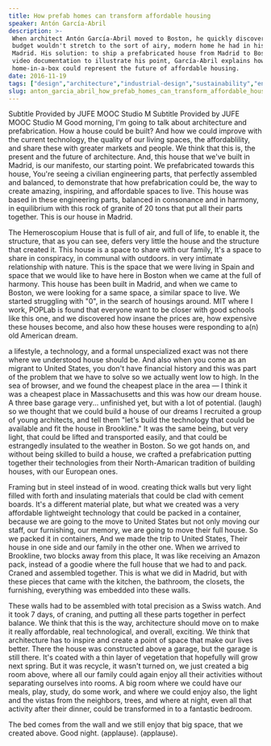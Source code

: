 ```yaml
---
title: How prefab homes can transform affordable housing
speaker: Antón García-Abril
description: >-
 When architect Antón García-Abril moved to Boston, he quickly discovered that his
 budget wouldn't stretch to the sort of airy, modern home he had in his native
 Madrid. His solution: to ship a prefabricated house from Madrid to Boston. Using
 video documentation to illustrate his point, García-Abril explains how his
 home-in-a-box could represent the future of affordable housing.
date: 2016-11-19
tags: ["design","architecture","industrial-design","sustainability","engineering"]
slug: anton_garcia_abril_how_prefab_homes_can_transform_affordable_housing
---
```


Subtitle Provided by JUFE MOOC Studio M Subtitle Provided by JUFE MOOC Studio M Good
morning, I'm going to talk about architecture and prefabrication. How a house could be
built? And how we could improve with the current technology, the quality of our living
spaces, the affordablility, and share these with greater markets and people. We think that
this is, the present and the future of architecture. And, this house that we've built in
Madrid, is our manifesto, our starting point. We prefabricated towards this house, You're
seeing a civilian engineering parts, that perfectly assembled and balanced, to demonstrate
that how prefabrication could be, the way to create amazing, inspiring, and affordable
spaces to live. This house was based in these engineering parts, balanced in consonance
and in harmony, in equilibrium with this rock of granite of 20 tons that put all their
parts together. This is our house in Madrid.

The Hemeroscopium House that is full of air, and full of life, to enable it, the
structure, that as you can see, defers very little the house and the structure that
created it. This house is a space to share with our family, It's a space to share in
conspiracy, in communal with outdoors. in very intimate relationship with nature. This is
the space that we were living in Spain and space that we would like to have here in Boston
when we came at the full of harmony. This house has been built in Madrid, and when we came
to Boston, we were looking for a same space, a similar space to live. We started
struggling with "0", in the search of housings around. MIT where I work, POPLab is found
that everyone want to be closer with good schools like this one, and we discovered how
insane the prices are, how expensive these houses become, and also how these houses were
responding to a(n) old American dream.

a lifestyle, a technology, and a formal unspecialized exact was not there where we
understood house should be. And also when you come as an migrant to United States, you
don't have financial history and this was part of the problem that we have to solve so we
actually went low to high. In the sea of browser, and we found the cheapest place in the
area — I think it was a cheapest place in Massachusetts and this was how our dream house.
A three base garage very... unfinished yet, but with a lot of potential. (laugh) so we
thought that we could build a house of our dreams I recruited a group of young architects,
and tell them "let's build the technology that could be available and fit the house in
Brookline." It was the same being, but very light, that could be lifted and transported
easily, and that could be estrangedly insulated to the weather in Boston. So we got hands
on, and without being skilled to build a house, we crafted a prefabrication putting
together their technologies from their North-Amarican tradition of building houses, with
our European ones.

Framing but in steel instead of in wood. creating thick walls but very light filled with
forth and insulating materials that could be clad with cement boards. It's a different
material plate, but what we created was a very affordable lightweight technology that
could be packed in a container, because we are going to the move to United States but not
only moving our staff, our furnishing, our memory, we are going to move their full house.
So we packed it in containers, And we made the trip to United States, Their house in one
side and our family in the other one. When we arrived to Brookline, two blocks away from
this place, It was like receiving an Amazon pack, instead of a goodie where the full house
that we had to and pack. Craned and assembled together. This is what we did in Madrid, but
with these pieces that came with the kitchen, the bathroom, the closets, the furnishing,
everything was embedded into these walls.

These walls had to be assembled with total precision as a Swiss watch. And it took 7 days,
of craning, and putting all these parts together in perfect balance. We think that this is
the way, architecture should move on to make it really affordable, real technological, and
overall, exciting. We think that architecture has to inspire and create a point of space
that make our lives better. There the house was constructed above a garage, but the garage
is still there. It's coated with a thin layer of vegetation that hopefully will grow next
spring. But it was recycle, it wasn't turned on, we just created a big room above, where
all our family could again enjoy all their activities without separating ourselves into
rooms. A big room where we could have our meals, play, study, do some work, and where we
could enjoy also, the light and the vistas from the neighbors, trees, and where at night,
even all that activity after their dinner, could be transformed in to a fantastic
bedroom.

The bed comes from the wall and we still enjoy that big space, that we created above. Good
night. (applause). (applause).

<!--
ad_duration=0
event="TEDxYouth@Beaconstreet"
external_start_time=0
intro_duration=0
is_subtitle_required="False"
is_talk_featured="False"
language="en"
language_swap="False"
native_language="en"
number_of_related_talks=6
number_of_speakers=0
number_of_subtitled_videos=0
number_of_tags=5
number_of_talk_download_languages=2
number_of_talk_more_resources=0
number_of_talk_recommendations=0
number_of_talks_take_actions=0
post_ad_duration=0
published_timestamp="2018-09-04 16:01:49"
recording_date="2016-11-19"
speaker_name="Antón García-Abril"
talk_name="How prefab homes can transform affordable housing"
talks_tags=["design","architecture","industrial-design","sustainability","engineering"]
url_photo_talk="https://s3.amazonaws.com/talkstar-photos/uploads/442ce85e-62e1-4c8c-9e0f-0263f21a7d4b/Anton+Garcia-Abril.jpeg"
url_webpage="https://www.ted.com/talks/anton_garcia_abril_how_prefab_homes_can_transform_affordable_housing"
video_type_name="TEDx Talk"
-->